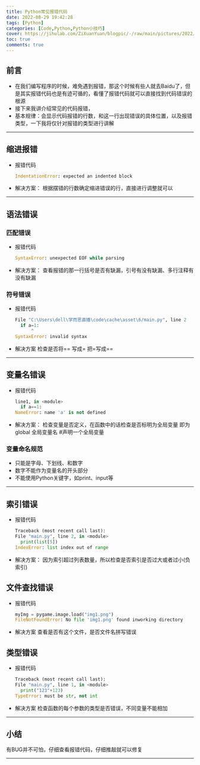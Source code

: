 ```yaml
---
title: Python常见报错代码
date: 2022-08-29 19:42:28
tags: [Python]
categories: [Code,Python,Python小技巧]
cover: https://jihulab.com/ZiXuanYuan/blogpic/-/raw/main/pictures/2022/08/23_22_5_46_002.webp
toc: true
comments: true
---
```


## 前言

- 在我们编写程序的时候，难免遇到报错，那这个时候有些人就去Baidu了，但是其实报错代码也是有迹可循的，看懂了报错代码就可以直接找到代码错误的根源
- 接下来我讲介绍常见的代码报错，
- 基本规律：会显示代码报错的行数，和这一行出现错误的具体位置，以及报错类型，一下我将仅针对报错的类型进行讲解

***

<!--more-->

## 缩进报错

- 报错代码
  
  ```Python
  IndentationError: expected an indented block
  ```
- 解决方案：
  根据摆错的行数确定缩进错误的行，直接进行调整就可以

***

## 语法错误

### 匹配错误

- 报错代码
  
  ```Python
  SyntaxError: unexpected EOF while parsing
  ```
- 解决方案：
  查看报错的那一行括号是否有缺漏，引号有没有缺漏、多行注释有没有缺漏

### 符号错误

- 报错代码
  
  ```Python
  File "C:\Users\dell\学而思直播\code\cache\asset\6/main.py", line 2
    if a=1:
        ^
  SyntaxError: invalid syntax
  ```

- 解决方案
  检查是否将== 写成= 把=写成==

***

## 变量名错误

- 报错代码
  
  ```Python
  line1, in <module>
    if a==1:
  NameError: name 'a' is not defined
  ```
- 解决方案：
  检查变量是否定义，在函数中的话检查是否标明为全局变量 即为global 全局变量名 #声明一个全局变量

### 变量命名规范

+ 只能是字母、下划线、和数字
+ 数字不能作为变量名的开头部分
+ 不能使用Python关键字，如print、input等

***

## 索引错误

- 报错代码
  
  ```Python
  Traceback (most recent call last):
  File "main.py", line 2, in <module>
    print(list[5])
  IndexError: list index out of range
  ```
- 解决方案：
  因为索引超过列表数量，所以检查是否索引是否过大或者过小(负索引)

## 文件查找错误

- 报错代码
  
  ```Python
  myImg = pygame.image.load("img1.png")
  FileNotFoundError: No file 'img1.png' found inworking directory
  ```
- 解决方案
  查看是否有这个文件，是否文件名拼写错误

## 类型错误

- 报错代码
  
  ```Python
  Traceback (most recent call last):
  File "main.py", line 1, in <module>
    print("123"+123)
  TypeError: must be str, not int
  ```

- 解决方案
  检查函数的每个参数的类型是否错误，不同变量不能相加

***

## 小结

有BUG并不可怕，仔细查看报错代码，仔细推敲就可以修复

***
